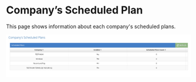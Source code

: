 # Company’s Scheduled Plan

This page shows information about each company's scheduled plans.

![](../../.gitbook/assets/CompanyScheduledPlans.png)
